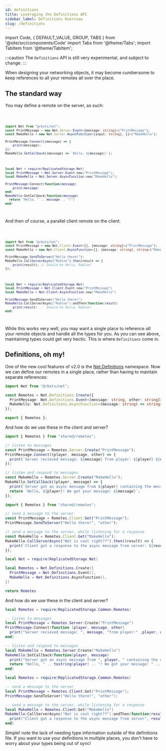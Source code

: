 ```yaml
---
id: definitions
title: Leveraging the Definitions API
sidebar_label: Definitions Overview
slug: /definitions
---
```

import Code, { DEFAULT_VALUE, GROUP, TABS } from '@site/src/components/Code'
import Tabs from '@theme/Tabs';
import TabItem from '@theme/TabItem';

:::caution
The `Definitions` API is still very experimental, and subject to change.
:::

When designing your networking objects, it may become cumbersome to keep references to all your remotes all over the place.

## The standard way

You may define a remote on the server, as such:

<Code>

```ts title="server/test.server.ts"
import Net from "@rbxts/net";
const PrintMessage = new Net.Server.Event<[message: string]>("PrintMessage");
const MakeHello = new Net.Server.AsyncFunction<[input: string], []>("MakeHello");

PrintMessage.Connect((message) => {
    print(message);
});
MakeHello.SetCallback((message) => `Hello, ${message}!`);
```

```lua title="server/test.server.lua"
local Net = require(ReplicatedStorage.Net)
local PrintMessage = Net.Server.Event.new("PrintMessage");
local MakeHello = Net.Server.AsyncFunction.new("MakeHello");

PrintMessage:Connect(function(message)
    print(message)
end)
MakeHello:SetCallback(function(message)
  return "Hello, " .. message .. "!")
end)
```

</Code>

And then of course, a parallel client remote on the client.

<Code>

```ts title="client/test.client.ts"
import Net from "@rbxts/net";
const PrintMessage = new Net.Client.Event<[], [message: string]>("PrintMessage");
const MakeHello = new Net.Client.AsyncFunction<[], [message: string], string>("MakeHello");

PrintMessage.SendToServer("Hello there!");
MakeHello.CallServerAsync("Roblox").then(result => {
    print(result); // Should be Hello, Roblox!
});
```

```lua title="client/test.client.ts"
local Net = require(ReplicatedStorage.Net)
local PrintMessage = Net.Client.Event.new("PrintMessage")
local MakeHello = Net.Client.AsyncFunction.new("MakeHello")

PrintMessage:SendToServer("Hello there!")
MakeHello:CallServerAsync("Roblox"):andThen(function(result)
    print(result) --  Should be Hello, Roblox!
end)
```

</Code>

While this works very well, you may want a single place to reference _all_ your remote objects and handle all the types for you. As you can see above, maintaining types could get very hectic. This is where `Definitions` come in.


## Definitions, oh my!
One of the new cool features of v2.0 is the [Net.Definitions](api/definitions) namespace. Now we can define our remotes in a single place, rather than having to maintain separate references:

<Tabs defaultValue={DEFAULT_VALUE} groupId={GROUP} values={TABS}>
  <TabItem value="ts">

```ts title="shared/remotes.ts"
import Net from "@rbxts/net";

const Remotes = Net.Definitions.Create({
  PrintMessage: Net.Definitions.Event<[message: string, other: string]>(),
  MakeHello: Net.Definitions.AsyncFunction<(message: string) => string>(),
});

export { Remotes };
```

And how do we use these in the client and server?

```ts title="server/test.server.ts"
import { Remotes } from "shared/remotes";

// listen to messages
const PrintMessage = Remotes.Server.Create("PrintMessage");
PrintMessage.Connect((player, message, other) => {
  print(`Server recieved message: ${message} from player: ${player} ${other}`);
});

// listen and respond to messages
const MakeHello = Remotes.Server.Create("MakeHello");
MakeHello.SetCallback((player, message) => {
  print(`Server got an async message from ${player} containing the message ${message}`);
  return `Hello, ${player}! We got your message: ${message}`;
});
```
```ts title="client/test.client.ts"
import { Remotes } from "shared/remotes";

// send a message to the server
const PrintMessage = Remotes.Client.Get("PrintMessage");
PrintMessage.SendToServer("Hello there!", "other");

// send a message to the server, while listening for a response
const MakeHello = Remotes.Client.Get("MakeHello");
MakeHello.CallServerAsync("Net is cool right??").then((result) => {
  print(`Client got a response to the async message from server: ${result}`);
});
```

  </TabItem>
  <TabItem value="luau">

```lua title="src/shared/remotes.lua"
local Net = require(ReplicatedStorage.Net)

local Remotes = Net.Definitions.Create({
  PrintMessage = Net.Definitions.Event(),
  MakeHello = Net.Definitions.AsyncFunction(),
})

return Remotes
```

And how do we use these in the client and server?

```lua title="src/server/test.server.lua"
local Remotes = require(ReplicatedStorage.Common.Remotes)

-- listen to messages
local PrintMessage = Remotes.Server:Create("PrintMessage")
PrintMessage:Connect(function (player, message, other)
  print("Server recieved message: ", message, "from player:" ,player, other)
end)

-- listen and respond to messages
local MakeHello = Remotes.Server:Create("MakeHello")
MakeHello:SetCallback(function(player, message)
  print("Server got an async message from ", player, " containing the message ", message)
  return "Hello, " .. tostring(player) .. "! We got your message: " .. message
end)
```
```lua title="client/test.client.lua"
local Remotes = require(ReplicatedStorage.Common.Remotes)

-- send a message to the server
local PrintMessage = Remotes.Client:Get("PrintMessage");
PrintMessage:SendToServer("Hello there!", "other");

-- send a message to the server, while listening for a response
local MakeHello = Remotes.Client:Get("MakeHello")
MakeHello:CallServerAsync("Net is cool right??"):andThen(function(result)
  print("Client got a response to the async message from server", result)
end)
```

  </TabItem>
</Tabs>

Simple! note the lack of needing type information outside of the definitions file. If you want to use your definitions in multiple places, you don't have to worry about your types being out of sync!
